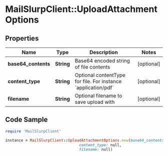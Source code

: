 # MailSlurpClient::UploadAttachmentOptions

## Properties

Name | Type | Description | Notes
------------ | ------------- | ------------- | -------------
**base64_contents** | **String** | Base64 encoded string of file contents | [optional] 
**content_type** | **String** | Optional contentType for file. For instance &#x60;application/pdf&#x60; | [optional] 
**filename** | **String** | Optional filename to save upload with | [optional] 

## Code Sample

```ruby
require 'MailSlurpClient'

instance = MailSlurpClient::UploadAttachmentOptions.new(base64_contents: null,
                                 content_type: null,
                                 filename: null)
```


